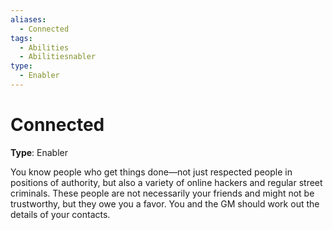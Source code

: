 ```yaml
---
aliases:
  - Connected
tags:
  - Abilities
  - Abilitiesnabler
type:
  - Enabler
---
```


# Connected

**Type**: Enabler

You know people who get things done—not just respected people in positions of authority, but also a variety of online hackers and regular street criminals. These people are not necessarily your friends and might not be trustworthy, but they owe you a favor. You and the GM should work out the details of your contacts.

